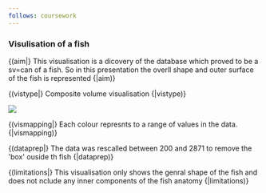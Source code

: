 ```yaml
---
follows: coursework
---
```


### Visulisation of a fish

{(aim|} This visualisation is a dicovery of the database which proved to be a sv=can of a fish. So in this presentation the overll shape and outer surface of the fish is represented
{|aim)}

{(vistype|} Composite volume visualisation
{|vistype)}

![](fish.gif)

{(vismapping|} Each colour represnts to a range of values in the data.
{|vismapping)}

{(dataprep|} The data was rescalled between 200 and 2871 to remove the 'box' ouside th fish
{|dataprep)}

{(limitations|} This visualisation only shows the genral shape of the fish and does not nclude any inner components of the fish anatomy
{|limitations)}
